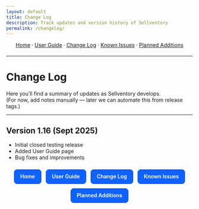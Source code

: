 ```yaml
---
layout: default
title: Change Log
description: Track updates and version history of Sellventory
permalink: /changelog/
---
```

<!-- Top text nav -->
<p style="text-align:center; margin:10px 0 20px;">
  <a href="{{ site.baseurl }}/">Home</a> ·
  <a href="{{ site.baseurl }}/user-guide/">User Guide</a> ·
  <a href="{{ site.baseurl }}/changelog/">Change Log</a> ·
  <a href="{{ site.baseurl }}/issues/">Known Issues</a> ·
  <a href="{{ site.baseurl }}/roadmap/">Planned Additions</a>
</p>

<hr style="max-width:880px; margin:0 auto 24px; border:none; border-top:1px solid #e5e5e5;">

# Change Log

Here you’ll find a summary of updates as Sellventory develops.  
(For now, add notes manually — later we can automate this from release tags.)

---

## Version 1.16 (Sept 2025)
- Initial closed testing release  
- Added User Guide page  
- Bug fixes and improvements

<!-- Footer buttons (same style everywhere) -->
<style>
  .sv-nav{display:flex;justify-content:center;gap:12px;flex-wrap:wrap;margin:24px 0}
  .sv-btn{
    display:inline-block;padding:10px 16px;border:1px solid #0a4d9e;border-radius:8px;
    text-decoration:none;font-weight:600;background:#0f62fe;color:#fff;line-height:1.2
  }
  .sv-btn:visited{color:#fff}
  .sv-btn:hover{background:#0a53ff;border-color:#083e7a}
  .sv-btn:focus{outline:3px solid #99c2ff;outline-offset:2px}
  @media (prefers-color-scheme: dark){
    .sv-btn{background:#1f6fff;border-color:#3a8bff}
    .sv-btn:hover{background:#337dff}
  }
</style>
<div class="sv-nav">
  <a class="sv-btn" href="{{ site.baseurl }}/">Home</a>
  <a class="sv-btn" href="{{ site.baseurl }}/user-guide/">User Guide</a>
  <a class="sv-btn" href="{{ site.baseurl }}/changelog/">Change Log</a>
  <a class="sv-btn" href="{{ site.baseurl }}/issues/">Known Issues</a>
  <a class="sv-btn" href="{{ site.baseurl }}/roadmap/">Planned Additions</a>
</div>
